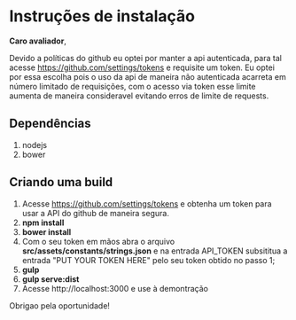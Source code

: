 # Instruções de instalação

**Caro avaliador**, 

Devido a políticas do github eu optei por manter a api autenticada, para tal acesse 
https://github.com/settings/tokens e requisite um token. Eu optei por essa escolha pois
o uso da api de maneira não autenticada acarreta em número limitado de requisições, com
o acesso via token esse limite aumenta de maneira consideravel evitando erros de limite de requests.

## Dependências

1. nodejs
2. bower


## Criando uma build
1. Acesse https://github.com/settings/tokens e obtenha um token para usar a API do github de maneira segura.
2. **npm install**
3. **bower install**
4. Com o seu token em mãos abra o arquivo **src/assets/constants/strings.json**  e na entrada API_TOKEN subsititua
   a entrada "PUT YOUR TOKEN HERE" pelo seu token obtido no passo 1;
5. **gulp**
6. **gulp serve:dist**
7. Acesse http://localhost:3000 e use à demontração


Obrigao pela oportunidade!
